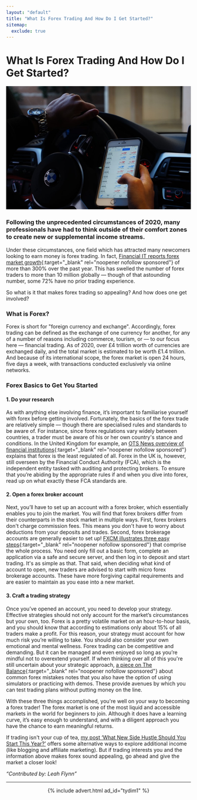 ```yaml
---
layout: "default"
title: "What Is Forex Trading And How Do I Get Started?"
sitemap:
  exclude: true
---
```

# What Is Forex Trading And How Do I Get Started?

<center>
    <img src='/i/2021/sponsoredposts/forex.jpg' alt='person in car looking at forex app on mobile phone'>
</center>

### Following the unprecedented circumstances of 2020, many professionals have had to think outside of their comfort zones to create new or supplemental income streams. 
Under these circumstances, one field which has attracted many newcomers looking to earn money is forex trading. In fact, [Financial IT reports forex market growth](https://financialit.net/news/covid-19/forex-trading-increased-300-during-covid-19){:target="_blank" rel="noopener nofollow sponsored"} of more than 300% over the past year. This has swelled the number of forex traders to more than 10 million globally –– though of that astounding number, some 72% have no prior trading experience.

So what is it that makes forex trading so appealing? And how does one get involved?

### What is Forex?
Forex is short for "foreign currency and exchange". Accordingly, forex trading can be defined as the exchange of one currency for another, for any of a number of reasons including commerce, tourism, or –– to our focus here –– financial trading. As of 2020, over £4 trillion worth of currencies are exchanged daily, and the total market is estimated to be worth £1.4 trillion. And because of its international scope, the forex market is open 24 hours, five days a week, with transactions conducted exclusively via online networks.

### Forex Basics to Get You Started
#### 1. Do your research
As with anything else involving finance, it’s important to familiarise yourself with forex before getting involved. Fortunately, the basics of the forex trade are relatively simple –– though there are specialised rules and standards to be aware of. For instance, since forex regulations vary widely between countries, a trader must be aware of his or her own country's stance and conditions. In the United Kingdom for example, an [OTS News overview of financial institutions](https://www.otsnews.co.uk/how-forex-trading-is-regulated-in-the-united-kingdom/){:target="_blank" rel="noopener nofollow sponsored"} explains that forex is the least regulated of all. Forex in the UK is, however, still overseen by the Financial Conduct Authority (FCA), which is the independent entity tasked with auditing and protecting brokers. To ensure that you’re abiding by the appropriate rules if and when you dive into forex, read up on what exactly these FCA standards are.

#### 2. Open a forex broker account
Next, you’ll have to set up an account with a forex broker, which essentially enables you to join the market. You will find that forex brokers differ from their counterparts in the stock market in multiple ways. First, forex brokers don't charge commission fees. This means you don't have to worry about deductions from your deposits and trades. Second, forex brokerage accounts are generally easier to set up! [FXCM illustrates three easy steps](https://www.fxcm.com/uk/open-account/){:target="_blank" rel="noopener nofollow sponsored"} that comprise the whole process. You need only fill out a basic form, complete an application via a safe and secure server, and then log in to deposit and start trading. It's as simple as that. That said, when deciding what kind of account to open, new traders are advised to start with micro forex brokerage accounts. These have more forgiving capital requirements and are easier to maintain as you ease into a new market.

#### 3. Craft a trading strategy
Once you’ve opened an account, you need to develop your strategy. Effective strategies should not only account for the market’s circumstances but your own, too. Forex is a pretty volatile market on an hour-to-hour basis, and you should know that according to estimations only about 15% of all traders make a profit. For this reason, your strategy must account for how much risk you’re willing to take. You should also consider your own emotional and mental wellness. Forex trading can be competitive and demanding. But it can be managed and even enjoyed so long as you’re mindful not to overextend yourself. If when thinking over all of this you're still uncertain about your strategic approach, [a piece on The Balance](https://www.thebalance.com/forex-day-trading-mistakes-4065100){:target="_blank" rel="noopener nofollow sponsored"} about common forex mistakes notes that you also have the option of using simulators or practicing with demos. These provide avenues by which you can test trading plans without putting money on the line.

With these three things accomplished, you're well on your way to becoming a forex trader! The forex market is one of the most liquid and accessible markets in the world for beginners to join. Although it does have a learning curve, it’s easy enough to understand, and with a diligent approach you have the chance to earn meaningful returns.

If trading isn't your cup of tea, [my post ‘What New Side Hustle Should You Start This Year?’](/posts/what-new-side-hustle-should-you-start-this-year.html) offers some alternative ways to explore additional income (like blogging and affiliate marketing). But if trading interests you and the information above makes forex sound appealing, go ahead and give the market a closer look!

*“Contributed by: Leah Flynn”*


***

<!-- START ADVERTISER: Turn Your Dreams Into Money -->
<center>
{% include advert.html ad_id="tydim1" %}
</center>
<!-- END ADVERTISER: Turn Your Dreams Into Money -->












